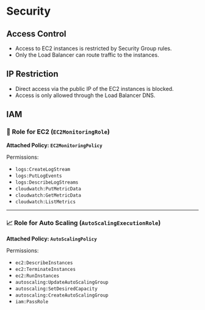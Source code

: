 # Security

## Access Control

- Access to EC2 instances is restricted by Security Group rules.
- Only the Load Balancer can route traffic to the instances.

## IP Restriction

- Direct access via the public IP of the EC2 instances is blocked.
- Access is only allowed through the Load Balancer DNS.

## IAM

### 🔧 Role for EC2 (`EC2MonitoringRole`)

**Attached Policy: `EC2MonitoringPolicy`**

Permissions:

- `logs:CreateLogStream`
- `logs:PutLogEvents`
- `logs:DescribeLogStreams`
- `cloudwatch:PutMetricData`
- `cloudwatch:GetMetricData`
- `cloudwatch:ListMetrics`

---

### 📈 Role for Auto Scaling (`AutoScalingExecutionRole`)

**Attached Policy: `AutoScalingPolicy`**

Permissions:

- `ec2:DescribeInstances`
- `ec2:TerminateInstances`
- `ec2:RunInstances`
- `autoscaling:UpdateAutoScalingGroup`
- `autoscaling:SetDesiredCapacity`
- `autoscaling:CreateAutoScalingGroup`
- `iam:PassRole`
